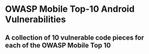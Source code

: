 # OWASP Mobile Top-10 Android Vulnerabilities 

## A collection of 10 vulnerable code pieces for each of the OWASP Mobile Top 10
